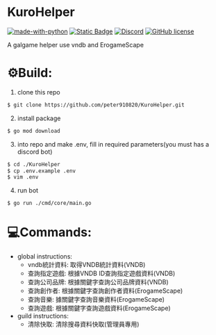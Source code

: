 # KuroHelper

[![made-with-python](https://img.shields.io/badge/Made%20with-Golnag-00A7D0.svg)](https://www.python.org/)
[![Static Badge](https://img.shields.io/badge/Golang-1.24%2B-00A7D0)](https://www.python.org/downloads/release/python-3100/)
[![Discord](https://badgen.net/badge/icon/discord?icon=discord&label)](https://https://discord.com/)
[![GitHub license](https://img.shields.io/github/license/Naereen/StrapDown.js.svg)](https://github.com/peter910820/KuroHelper/blob/main/LICENSE) 

A galgame helper use vndb and ErogameScape

# ⚙️Build:

1. clone this repo  
```bash
$ git clone https://github.com/peter910820/KuroHelper.git
```  
2. install package  
```bash
$ go mod download 
```  
3. into repo and make .env, fill in required parameters(you must has a discord bot)
```bash
$ cd ./KuroHelper
$ cp .env.example .env
$ vim .env
```  
4. run bot
```bash
$ go run ./cmd/core/main.go
``` 

# 💻Commands:

- global instructions:
    - vndb統計資料: 取得VNDB統計資料(VNDB)
    - 查詢指定遊戲: 根據VNDB ID查詢指定遊戲資料(VNDB)
    - 查詢公司品牌: 根據關鍵字查詢公司品牌資料(VNDB)
    - 查詢創作者: 根據關鍵字查詢創作者資料(ErogameScape)
    - 查詢音樂: 據關鍵字查詢音樂資料(ErogameScape)
    - 查詢遊戲: 根據關鍵字查詢遊戲資料(ErogameScape)
- guild instructions:
    - 清除快取: 清除搜尋資料快取(管理員專用)
